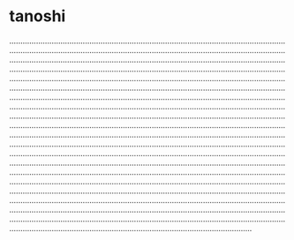 # tanoshi

.............................................................................................................................................................................................................................................................................................................................................................................................................................................................................................................................................................................................................................................................................................................................................................................................................................................................................................................................................................................................................................................................................................................................................................................................................................................................................................................................................................................................................................................................................................................................................................................................................................................................................................................................................................................................................................................................................................................................................................................................................................................................................................................................................................................................................................................................................................................................................................................................................................................................................................................................................................................................................................................................................................